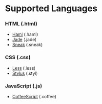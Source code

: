 # Supported Languages

### HTML (.html)
- [Haml](https://www.github.com/visionmedia/haml.js) (.haml)
- [Jade](https://www.github.com/visionmedia/jade) (.jade)
- [Sneak](https://www.github.com/nporteschaikin/sneak) (.sneak)

### CSS (.css)
- [Less](https://www.github.com/less/less.js) (.less)
- [Stylus](https://www.github.com/LearnBoost/stylus) (.styl)

### JavaScript (.js)
- [CoffeeScript](https://www.github.com/jashkenas/coffeescript) (.coffee)
